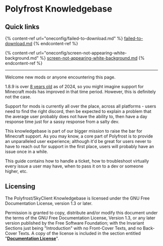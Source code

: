 # Polyfrost Knowledgebase



## Quick links

{% content-ref url="oneconfig/failed-to-download.md" %}
[failed-to-download.md](oneconfig/failed-to-download.md)
{% endcontent-ref %}

{% content-ref url="oneconfig/screen-not-appearing-white-background.md" %}
[screen-not-appearing-white-background.md](oneconfig/screen-not-appearing-white-background.md)
{% endcontent-ref %}

***

Welcome new mods or anyone encountering this page.



1.8.9 is over [8 years old](https://howoldisminecraft189.today) as of 2024, so you might imagine support for Minecraft mods has improved in that time period. However, this is definitely not the case.



Support for mods is currently all over the place, across all platforms - users need to find the right discord, then be expected to explain a problem that the average user probably does not have the ability to, then have a day response time just for a sassy response from a salty dev.



This knowledgebase is part of our bigger mission to raise the bar for Minecraft support. As you may know, a core part of Polyfrost is to provide an unparalleled user experience; although it'd be great for users never to have to reach out for support in the first place, users will probably have an issue once in a while.



This guide contains how to handle a ticket, how to troubleshoot virtually every issue a user may have, when to pass it on to a dev or someone higher, etc.

## Licensing

The Polyfrost/SkyClient Knowledgebase is licensed under the GNU Free Documentation License, version 1.3 or later.

Permission is granted to copy, distribute and/or modify this document under the terms of the GNU Free Documentation License, Version 1.3, or any later version published by the Free Software Foundation; with the Invariant Sections just being "Introduction" with no Front-Cover Texts, and no Back-Cover Texts. A copy of the license is included in the section entitled "[**Documentation License**](documentation-license.md)".&#x20;

